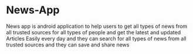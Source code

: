 # News-App
News app is android application to help users to get all types of news from all trusted sources for all types of people and get the latest and updated Articles Easily every day and they can search for all types of news from all trusted sources and they can save and share news
